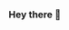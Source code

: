 ### Hey there 👋


<!--
**TalalShatra/TalalShatra** is a ✨ _special_ ✨ repository because its `README.md` (this file) appears on your GitHub profile.

Here are some ideas to get you started:

- 🌱 I’m currently learning SDET
- 👯 I’m looking to collaborate on Java
- 💬 Ask me about Java
- 📫 How to reach me: talalshatra@yahoo.com


-->
